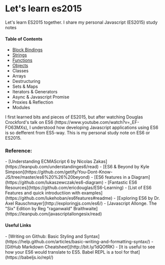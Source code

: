 <h1>Let's learn es2015</h1>

<p>Let's learn ES2015 together. I share my personal Javascript (ES2015) study notes</p>

<h4>Table of Contents</h4>

- [Block Bindings](https://github.com/innocodive/lets-learn-es2015/blob/master/Block-binding.md)
- [Strings](https://github.com/innocodive/lets-learn-es2015/blob/master/Strings.md)
- [Functions](https://github.com/innocodive/lets-learn-es2015/blob/master/Functions.md)
- [Objects](https://github.com/innocodive/lets-learn-es2015/blob/master/Objects.md)
- Classes
- Arrays
- Destructuring
- Sets & Maps
- Iterators & Generators
- Async & Javascript Promise
- Proxies & Reflection
- Modules
 

<p> I first learned bits and pieces of ES2015, but after watching Douglas Crockford's talk on ES6 (https://www.youtube.com/watch?v=_EF-FO63MXs), I understood how developing Javascript applications using ES6 is so defferent from ES5-way. This is my personal study note on ES6 or ES2015.</p>

 <h3>Reference:</h3>
 - [Understanding ECMAScript 6 by Nicolas Zakas](https://leanpub.com/understandinges6/read)
 - [ES6 & Beyond by Kyle Simpson](https://github.com/getify/You-Dont-Know-JS/tree/master/es6%20%26%20beyond)
 - [ES6 features in a Diagram](https://github.com/lukaszewczak/es6-diagram)
 - [Fantastic ES6 Resources](https://github.com/ericdouglas/ES6-Learning)
 - [List of ES6 Features and quick introductiion with examples](https://github.com/lukehoban/es6features#readme)
 - [Exploring ES6 by Dr. Axel Rauschmayer](http://exploringjs.com/es6/)
 - [Javascript Allonge. The "Six" Edition by Reg "raganwald" Braithwaite](https://leanpub.com/javascriptallongesix/read)
 
 <h4>Useful Links</h4>
- [Writing on Github: Basic Styling and Syntax](https://help.github.com/articles/basic-writing-and-formatting-syntax/)
- [GitHub Markdown Cheatsheet](http://bit.ly/1dQOfRK)
- [It is useful to see how your ES6 would translate to ES5. Babel REPL is a tool for that](https://babeljs.io/repl/)
